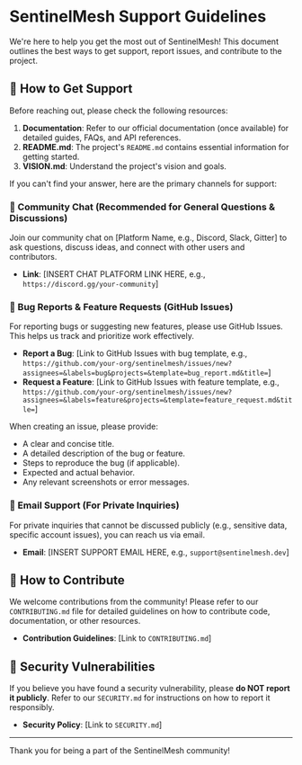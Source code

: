 # SentinelMesh Support Guidelines

We're here to help you get the most out of SentinelMesh! This document outlines the best ways to get support, report issues, and contribute to the project.

## 🙋 How to Get Support

Before reaching out, please check the following resources:

1.  **Documentation**: Refer to our official documentation (once available) for detailed guides, FAQs, and API references.
2.  **README.md**: The project's `README.md` contains essential information for getting started.
3.  **VISION.md**: Understand the project's vision and goals.

If you can't find your answer, here are the primary channels for support:

### 💬 Community Chat (Recommended for General Questions & Discussions)

Join our community chat on [Platform Name, e.g., Discord, Slack, Gitter] to ask questions, discuss ideas, and connect with other users and contributors.

*   **Link**: [INSERT CHAT PLATFORM LINK HERE, e.g., `https://discord.gg/your-community`]

### 🐛 Bug Reports & Feature Requests (GitHub Issues)

For reporting bugs or suggesting new features, please use GitHub Issues. This helps us track and prioritize work effectively.

*   **Report a Bug**: [Link to GitHub Issues with bug template, e.g., `https://github.com/your-org/sentinelmesh/issues/new?assignees=&labels=bug&projects=&template=bug_report.md&title=`]
*   **Request a Feature**: [Link to GitHub Issues with feature template, e.g., `https://github.com/your-org/sentinelmesh/issues/new?assignees=&labels=feature&projects=&template=feature_request.md&title=`]

When creating an issue, please provide:

*   A clear and concise title.
*   A detailed description of the bug or feature.
*   Steps to reproduce the bug (if applicable).
*   Expected and actual behavior.
*   Any relevant screenshots or error messages.

### 📧 Email Support (For Private Inquiries)

For private inquiries that cannot be discussed publicly (e.g., sensitive data, specific account issues), you can reach us via email.

*   **Email**: [INSERT SUPPORT EMAIL HERE, e.g., `support@sentinelmesh.dev`]

## 🤝 How to Contribute

We welcome contributions from the community! Please refer to our `CONTRIBUTING.md` file for detailed guidelines on how to contribute code, documentation, or other resources.

*   **Contribution Guidelines**: [Link to `CONTRIBUTING.md`]

## 🚨 Security Vulnerabilities

If you believe you have found a security vulnerability, please **do NOT report it publicly**. Refer to our `SECURITY.md` for instructions on how to report it responsibly.

*   **Security Policy**: [Link to `SECURITY.md`]

---

Thank you for being a part of the SentinelMesh community!

